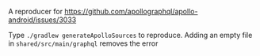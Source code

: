 A reproducer for https://github.com/apollographql/apollo-android/issues/3033

Type `./gradlew generateApolloSources` to reproduce. Adding an empty file in `shared/src/main/graphql` removes the error
